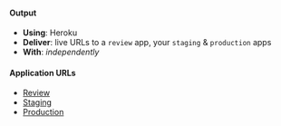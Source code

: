 #### Output
- **Using**: Heroku
- **Deliver**: live URLs to a `review` app, your `staging` & `production` apps
- **With**: *independently*

#### Application URLs 
- [Review](https://my-dexit-staging-pr-3.herokuapp.com/)
- [Staging](https://my-dexit-staging.herokuapp.com/)
- [Production](https://my-dexit.herokuapp.com/)